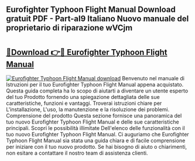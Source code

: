 ## Eurofighter Typhoon Flight Manual Download gratuit PDF - Part-aI9 Italiano Nuovo manuale del proprietario di riparazione wVCjm

# <h2><a href="http://dfgsawo.blite.top/?on=Eurofighter+Typhoon+Flight+Manual">🔗Download 👉🔴 Eurofighter Typhoon Flight Manual</a></h2>

[![Eurofighter Typhoon Flight Manual download](https://i.imgur.com/lujVjoI.png)](http://dfgsawo.blite.top/?on=Eurofighter+Typhoon+Flight+Manual)
Benvenuto nel manuale di Istruzioni per il tuo Eurofighter Typhoon Flight Manual appena acquistato. Questa guida completa ha lo scopo di aiutarti a diventare un utente esperto del tuo Prodotto fornendo una spiegazione dettagliata delle sue caratteristiche, funzioni e vantaggi. Troverai istruzioni chiare per L'installazione, L'uso, la manutenzione e la risoluzione dei problemi. Comprensione del prodotto Questa sezione fornisce una panoramica del tuo nuovo Eurofighter Typhoon Flight Manual e delle sue caratteristiche principali. Scopri le possibilità illimitate Dell'elenco delle funzionalità con il tuo nuovo Eurofighter Typhoon Flight Manual. Ci auguriamo che Eurofighter Typhoon Flight Manual sia stata una guida chiara e di facile comprensione per iniziare con il tuo nuovo prodotto. Se hai bisogno di aiuto o chiarimenti, non esitare a contattare il nostro team di assistenza clienti.
